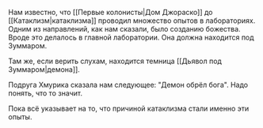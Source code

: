 Нам известно, что [[Первые колонисты|Дом Джораско]] до [[Катаклизм|катаклизма]] проводил множество опытов в лабораториях. Одним из направлений, как нам сказали, было созданию божества. Вроде это делалось в главной лаборатории. Она должна находится под Зуммаром.

Там же, если верить слухам, находится темница [[Дьявол под Зуммаром|демона]].

Подруга Хмурика сказала нам следующее: "Демон обрёл бога". Надо понять, что 
то значит.

Пока всё указывает на то, что причиной катаклизма стали именно эти опыты.